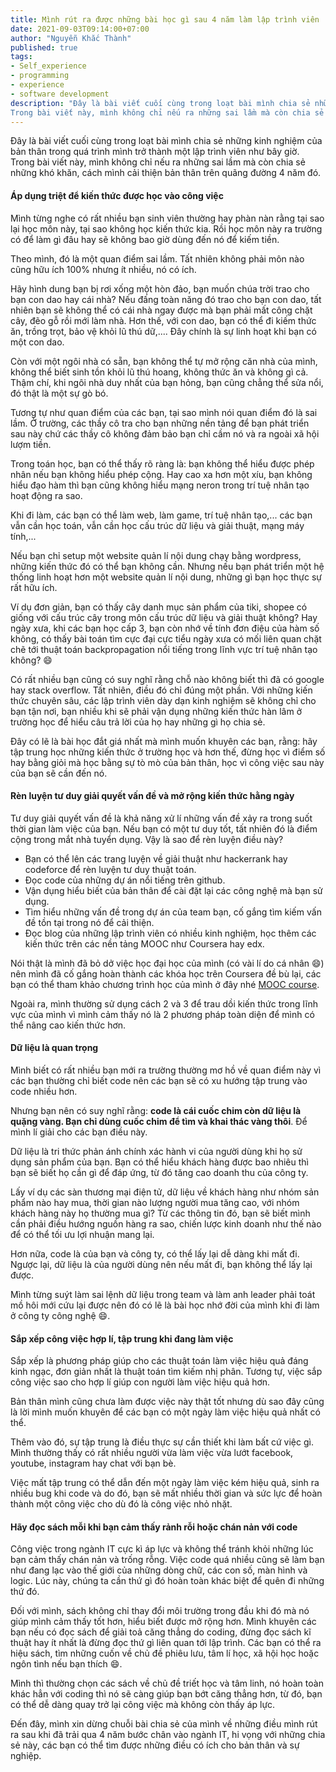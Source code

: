 ```yaml
---
title: Mình rút ra được những bài học gì sau 4 năm làm lập trình viên | Phần 2
date: 2021-09-03T09:14:00+07:00
author: "Nguyễn Khắc Thành"
published: true 
tags:
- Self_experience
- programming
- experience
- software development
description: "Đây là bài viết cuối cùng trong loạt bài mình chia sẻ những kinh nghiệm của bản thân trong quá trình mình trở thành một lập trình viên như bây giờ.
Trong bài viết này, mình không chỉ nếu ra những sai lầm mà còn chia sẻ những khó khăn, cách mình cải thiện bản thân trên quãng đường 4 năm đó."
---
```


Đây là bài viết cuối cùng trong loạt bài mình chia sẻ những kinh nghiệm của bản thân trong quá trình mình trở thành một lập trình viên như bây giờ.
Trong bài viết này, mình không chỉ nếu ra những sai lầm mà còn chia sẻ những khó khăn, cách mình cải thiện bản thân trên quãng đường 4 năm đó.

<!--More-->


#### Áp dụng triệt để kiến thức được học vào công việc

Mình từng nghe có rất nhiều bạn sinh viên thường hay phàn nàn rằng tại sao lại học môn này, tại sao không học kiến thức kia. Rồi học môn này ra trường có để làm gì đâu hay sẽ không bao giờ  dùng đến nó để kiếm tiền.

Theo mình, đó là một quan điểm sai lầm. Tất nhiên không phải môn nào cũng hữu ích 100% nhưng ít nhiều, nó có ích.

Hãy hình dung bạn bị rơi xống một hòn đảo, bạn muốn chúa trời trao cho bạn con dao hay cái nhà? Nếu đấng toàn năng đó trao cho bạn con dao, tất nhiên bạn sẽ không thể có cái nhà ngay được mà bạn phải mất công chặt cây, đẽo gỗ rồi mới làm nhà. Hơn thế, với con dao, bạn có thể đi kiếm thức ăn, trồng trọt, bảo vệ khỏi lũ thú dữ,.... Đây chính là sự linh hoạt khi bạn có một con dao.

Còn với một ngôi nhà có sẵn, bạn không thể tự mở rộng căn nhà của mình, không thể biết sinh tồn khỏi lũ thú hoang, không thức ăn và không gì cả. Thậm chí, khi ngôi nhà duy nhất của bạn hỏng, bạn cũng chẳng thể sửa nổi, đó thật là một sự gò bó.

Tương tự như quan điểm của các bạn, tại sao mình nói quan điểm đó là sai lầm. Ở trường, các thầy cô tra cho bạn những nền tảng để bạn phát triển sau này chứ các thầy cô không đảm bảo bạn chỉ cầm nó và ra ngoài xã hội lượm tiền.

Trong toán học, bạn có thể thấy rõ ràng là: bạn không thể hiểu được phép nhân nếu bạn không hiểu phép cộng. Hay cao xa hơn một xíu, bạn không hiểu đạo hàm thì bạn cũng không hiểu mạng neron trong trí tuệ nhân tạo hoạt động ra sao.

Khi đi làm, các bạn có thể làm web, làm game, trí tuệ nhân tạo,... các bạn vẫn cần học toán, vẫn cần học cấu trúc dữ liệu và giải thuật, mạng máy tính,...

Nếu bạn chỉ setup một website quản lí nội dung chạy bằng wordpress, những kiến thức đó có thể bạn không cần. Nhưng nếu bạn phát triển một hệ thống linh hoạt hơn một website quản lí nội dung, những gì bạn học thực sự rất hữu ích.

Ví dụ đơn giản, bạn có thấy cây danh mục sản phẩm của tiki, shopee có giống với cấu trúc cây trong môn cấu trúc dữ liệu và giải thuật không? Hay ngày xưa, khi các bạn học cấp 3, bạn còn nhớ về tính đơn điệu của hàm số không, có thấy bài toán tìm cực đại cực tiểu ngày xưa có mối liên quan chặt chẽ tới thuật toán backpropagation nổi tiếng trong lĩnh vực trí tuệ nhân tạo không? :smile:

Có rất nhiều bạn cũng có suy nghĩ rằng chỗ nào không biết thì đã có google hay stack overflow. Tất nhiên, điều đó chỉ đúng một phần. Với những kiến thức chuyên sâu, các lập trình viên dày dạn kinh nghiệm sẽ không chỉ cho bạn tận nơi, bạn nhiều khi sẽ phải vận dụng những kiến thức hàn lâm ở trường học để hiểu câu trả lời của họ hay những gì họ chia sẻ.

Đây có lẽ là bài học đắt giá nhất mà mình muốn khuyên các bạn, rằng: hãy tập trung học những kiến thức ở trường học và hơn thế, đừng học vì điểm số hay bằng giỏi mà học bằng sự tò mò của bản thân, học vì công việc sau này của bạn sẽ cần đến nó.


#### Rèn luyện tư duy giải quyết vấn đề  và mở rộng kiến thức hằng ngày

Tư duy giải quyết vấn đề là khả năng xử lí những vấn đề xảy ra trong suốt thời gian làm việc của bạn. Nếu bạn có một tư duy tốt, tất nhiên đó là điểm cộng trong mắt nhà tuyển dụng. Vậy là sao để rèn luyện điều này?

- Bạn có thể lên các trang luyện về giải thuật như hackerrank hay codeforce để rèn luyện tư duy thuật toán.
- Đọc code của những dự án nổi tiếng trên github.
- Vận dụng hiểu biết của bản thân để cài đặt lại các công nghệ mà bạn sử dụng.
- Tìm hiểu những vấn đề trong dự án của team bạn, cố gắng tìm kiếm vấn đề  tồn tại trong nó để cải thiện.
- Đọc blog của những lập trình viên có nhiều kinh nghiệm, học thêm các kiến thức trên các nền tảng MOOC như Coursera hay edx.

Nói thật là mình đã bỏ dở việc học đại học của mình (có vài lí do cá nhân :smile:) nên mình đã cố gắng hoàn thành các khóa học trên Coursera đề bù lại, các bạn có thể tham khảo chương trình học của mình ở đây nhé [MOOC course](https://github.com/magiskboy/mooc).

Ngoài ra, mình thường sử dụng cách 2 và 3 để trau dồi kiến thức trong lĩnh vực của mình vì mình cảm thấy nó là 2 phương pháp toàn diện để mình có thể nâng cao kiến thức hơn.


#### Dữ liệu là quan trọng

Mình biết có rất nhiều bạn mới ra trường thường mơ hồ về quan điểm này vì các bạn thường chỉ biết code nên các bạn sẽ có xu hướng tập trung vào code nhiều hơn.

Nhưng bạn nên có suy nghĩ rằng: **code là  cái cuốc chim còn dữ liệu là quặng vàng. Bạn chỉ dùng cuốc chim để tìm và khai thác vàng thôi**. Để mình lí giải cho các bạn điều này.

Dữ liệu là tri thức phản ánh chính xác hành vi của người dùng khi họ sử dụng sản phẩm của bạn. Bạn có thể hiểu khách hàng được bao nhiêu thì bạn sẽ biết họ cần gì để đáp ứng, từ đó tăng cao doanh thu của công ty.

Lấy ví dụ các sàn thương mại điện tử, dữ liệu về khách hàng như nhóm sản phẩm nào hay mua, thời gian nào lượng người mua tăng cao, với nhóm khách hàng này họ thường mua gì? Từ các thông tin đó, bạn sẽ biết mình cần phải điều hướng nguồn hàng ra sao, chiến lược kinh doanh như thế nào để có thể tối ưu lợi nhuận mang lại. 

Hơn nữa, code là của bạn và công ty, có thể lấy lại dễ dàng khi mất đi. Ngược lại, dữ liệu là của người dùng nên nếu mất đi, bạn không thể lấy lại được.

Mình từng suýt làm sai lệnh dữ liệu trong team và làm anh leader phải toát mồ hôi mới cứu lại được nên đó có lẽ là bài học nhớ đời của mình khi đi làm ở công ty công nghệ :smile:.


#### Sắp xếp công việc hợp lí, tập trung khi đang làm việc

Sắp xếp là phương pháp giúp cho các thuật toán làm việc hiệu quả đáng kinh ngạc, đơn giản nhất là thuật toán tìm kiếm nhị phân. Tương tự, việc sắp công việc sao cho hợp lí giúp con người làm việc hiệu quả hơn.

Bản thân mình cũng chưa làm được việc này thật tốt nhưng dù sao đây cũng là lời mình muốn khuyên để các bạn có một ngày làm việc hiệu quả nhất có thể.

Thêm vào đó, sự tập trung là điều thực sự cần thiết khi làm bất cứ  việc gì. Mình thường thấy có rất nhiều người vừa làm việc vừa lướt facebook, youtube, instagram hay chat với bạn bè.

Việc mất tập trung có thể dẫn đến một ngày làm việc kém hiệu quả, sinh ra nhiều bug khi code và do đó, bạn sẽ mất nhiều thời gian và sức lực để hoàn thành một công việc cho dù đó là công việc nhỏ nhặt. 


#### Hãy đọc sách mỗi khi bạn cảm thấy rảnh rỗi hoặc chán nản với code 

Công việc trong ngành IT cực kì áp lực và không thể tránh khỏi những lúc bạn cảm thấy chán nản và trống rỗng. Việc code quá nhiều cũng sẽ làm bạn như đang lạc vào thế giới của những dòng chữ, các con số, màn hình và logic. Lúc này, chúng ta cần thứ gì đó hoàn toàn khác biệt để quên đi những thứ đó.

Đối với mình, sách không chỉ thay đổi môi trường trong đầu khi đó mà nó giúp mình cảm thấy tốt hơn, hiểu biết được mở rộng hơn. Mình khuyên các bạn nếu có đọc sách để giải toả căng thẳng do coding, đừng đọc sách kĩ thuật hay ít nhất là đừng đọc thứ gì liên quan tới lập trình. Các bạn có thể ra hiệu sách, tìm những cuốn về chủ đề phiêu lưu, tâm lí học, xã hội học hoặc ngôn tình nếu bạn thích :smile:.

Mình thì thường chọn các sách về chủ đề triết học và tâm linh, nó hoàn toàn khác hẳn với coding thì nó sẽ càng giúp bạn bớt căng thẳng hơn, từ đó, bạn có thể dễ dàng quay trở lại công việc mà không còn thấy áp lực.


Đến đây, mình xin dừng chuỗi bài chia sẻ của mình về những điều mình rút ra sau khi đã trải qua 4 năm bước chân vào ngành IT, hi vọng với những chia sẻ này, các bạn có thể tìm được những điều có ích cho bản thân và sự nghiệp.
